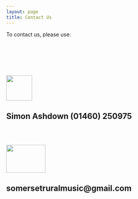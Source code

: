 ```yaml
---
layout: page
title: Contact Us
---
```


To contact us, please use:

<p>&nbsp;</p>
<p>&nbsp;</p>
<h1><img src="{{ '/files/srms/Telephone.jpg' | prepend: site.github.url }}" border="0" width="69" height="68" /></h1>
<h2>Simon Ashdown (01460) 250975</h2>
<p>&nbsp;</p>
<h2><img src="{{ '/files/srms/email.jpg' | prepend: site.github.url }}" border="0" width="105" height="75" /></h2>
<h2>somersetruralmusic@gmail.com</h2>